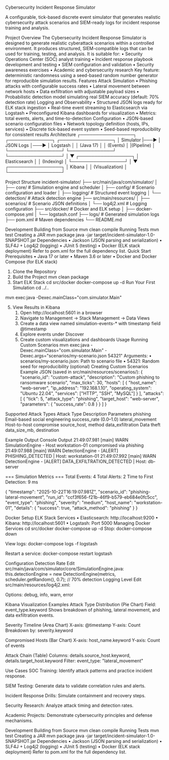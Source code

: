 Cybersecurity Incident Response Simulator

A configurable, tick-based discrete event simulator that generates realistic cybersecurity attack scenarios and SIEM-ready logs for incident response training and analysis.

Project Overview
The Cybersecurity Incident Response Simulator is designed to generate realistic cyberattack scenarios within a controlled environment. It produces structured, SIEM-compatible logs that can be used for training, testing, and analysis.
It is suitable for:
    • Security Operations Center (SOC) analyst training
    • Incident response playbook development and testing
    • SIEM configuration and validation
    • Security awareness exercises
    • Academic and cybersecurity research
Key feature: deterministic randomness using a seed-based random number generator for reproducible simulation results.
Features
Attack Simulation
    • Phishing attacks with configurable success rates
    • Lateral movement between network hosts
    • Data exfiltration with adjustable payload sizes
    • Probabilistic detection model simulating real SIEM accuracy (default: 70% detection rate)
Logging and Observability
    • Structured JSON logs ready for ELK stack ingestion
    • Real-time event streaming to Elasticsearch via Logstash
    • Preconfigured Kibana dashboards for visualization
    • Metrics: total events, alerts, and time-to-detection
Configuration
    • JSON-based scenario configuration files
    • Network topology definition (hosts, IPs, services)
    • Discrete tick-based event system
    • Seed-based reproducibility for consistent results
Architecture
┌─────────────────┐     ┌──────────────┐     ┌─────────────────┐
│ Simulator       |───▶ │ JSON Logs	   │───▶ │ Logstash        │
│ (Java 17)       │     │ (Events)     │     |(Pipeline)       │
└─────────────────┘     └──────────────┘     └─────────────────┘
                           │
                           ▼
                    ┌─────────────────┐
                    │ Elasticsearch   │
                    │ (Indexing)      │
                    └─────────────────┘
                           │
                           ▼
                    ┌─────────────────┐
                    │ Kibana          │
                    │ (Visualization) │
                    └─────────────────┘

Project Structure
incident-simulator/
├── src/main/java/com/simulator/
│   ├── core/           # Simulation engine and scheduler
│   ├── config/         # Scenario configuration and loader
│   ├── logging/        # Structured event logging
│   └── detection/      # Attack detection engine
├── src/main/resources/
│   ├── scenarios/      # Scenario JSON definitions
│   └── log4j2.xml      # Logging configuration
├── src/docker/          # Docker and ELK setup
│   ├── docker-compose.yml
│   └── logstash.conf
├── logs/                # Generated simulation logs
├── pom.xml              # Maven dependencies
└── README.md

Development
Building from Source
mvn clean compile
Running Tests
mvn test
Creating a JAR
mvn package
java -jar target/incident-simulator-1.0-SNAPSHOT.jar
Dependencies
    • Jackson (JSON parsing and serialization)
    • SLF4J + Log4j2 (logging)
    • JUnit 5 (testing)
    • Docker (ELK stack deployment)
Refer to pom.xml for the full dependency list.
Quick Start
Prerequisites
    • Java 17 or later
    • Maven 3.6 or later
    • Docker and Docker Compose (for ELK stack)
1. Clone the Repository
2. Build the Project
mvn clean package
3. Start ELK Stack
cd src/docker
docker-compose up -d
Run Your First Simulation
cd ../..

mvn exec:java -Dexec.mainClass="com.simulator.Main"

5. View Results in Kibana
    1. Open http://localhost:5601 in a browser
    2. Navigate to Management → Stack Management → Data Views
    3. Create a data view named simulation-events-* with timestamp field @timestamp
    4. Explore events under Discover
    5. Create custom visualizations and dashboards
Usage
Running Custom Scenarios
mvn exec:java -Dexec.mainClass="com.simulator.Main" -Dexec.args="scenarios/my-scenario.json 54321"
Arguments:
    • scenarios/my-scenario.json: Path to scenario file
    • 54321: Random seed for reproducibility (optional)
Creating Custom Scenarios
Example JSON (saved in src/main/resources/scenarios/):
{
  "scenario_id": "custom-attack",
  "description": "Custom phishing to ransomware scenario",
  "max_ticks": 30,
  "hosts": [
    {
      "host_name": "web-server",
      "ip_address": "192.168.1.10",
      "operating_system": "Ubuntu 22.04",
      "services": ["HTTP", "SSH", "MySQL"]
    }
  ],
  "attacks": [
    {
      "tick": 5,
      "attack_type": "phishing",
      "target_host": "web-server",
      "parameters": {
        "success_rate": 0.8
      }
    }
  ]
}

Supported Attack Types
Attack Type	Description	Parameters
phishing	Email-based social engineering	success_rate (0.0–1.0)
lateral_movement	Host-to-host compromise	source_host, method
data_exfiltration	Data theft	data_size_mb, destination

Example Output
Console Output
21:49:07.981 [main] WARN SimulationEngine - Host workstation-01 compromised via phishing
21:49:07.988 [main] WARN DetectionEngine - [ALERT] PHISHING_DETECTED | Host: workstation-01
21:49:07.992 [main] WARN DetectionEngine - [ALERT] DATA_EXFILTRATION_DETECTED | Host: db-server

=== Simulation Metrics ===
Total Events: 4
Total Alerts: 2
Time to First Detection: 9 ms

{
  "timestamp": "2025-10-22T16:19:07.981Z",
  "scenario_id": "phishing-lateral-movement",
  "run_id": "ccf3f656-f21b-46f9-b579-eb684e0fc5cc",
  "event_type": "phishing",
  "severity": "medium",
  "host_name": "workstation-01",
  "details": {
    "success": true,
    "attack_method": "phishing"
  }
}


Docker Setup
ELK Stack Services
    • Elasticsearch: http://localhost:9200
    • Kibana: http://localhost:5601
    • Logstash: Port 5000
Managing Docker Services
cd src/docker
docker-compose up -d
Stop:
docker-compose down


View logs:
docker-compose logs -f logstash


Restart a service:
docker-compose restart logstash

Configuration
Detection Rate
Edit src/main/java/com/simulator/core/SimulationEngine.java:
this.detectionEngine = new DetectionEngine(metrics, scheduler.getRandom(), 0.7); // 70% detection
Logging Level
Edit src/main/resources/log4j2.xml:


<Logger name="com.simulator" level="info" additivity="false">
Options: debug, info, warn, error


Kibana Visualization Examples
Attack Type Distribution (Pie Chart)
Field: event_type.keyword
Shows breakdown of phishing, lateral movement, and data exfiltration events.

Severity Timeline (Area Chart)
X-axis: @timestamp
Y-axis: Count
Breakdown by: severity.keyword

Compromised Hosts (Bar Chart)
X-axis: host_name.keyword
Y-axis: Count of events

Attack Chain (Table)
Columns: details.source_host.keyword, details.target_host.keyword
Filter: event_type: "lateral_movement"

Use Cases
SOC Training: Identify attack patterns and practice incident response.

SIEM Testing: Generate data to validate correlation rules and alerts.

Incident Response Drills: Simulate containment and recovery steps.

Security Research: Analyze attack timing and detection rates.

Academic Projects: Demonstrate cybersecurity principles and defense mechanisms.


Development
Building from Source
mvn clean compile
Running Tests
mvn test
Creating a JAR
mvn package
java -jar target/incident-simulator-1.0-SNAPSHOT.jar
Dependencies
    • Jackson (JSON parsing and serialization)
    • SLF4J + Log4j2 (logging)
    • JUnit 5 (testing)
    • Docker (ELK stack deployment)
Refer to pom.xml for the full dependency list.
